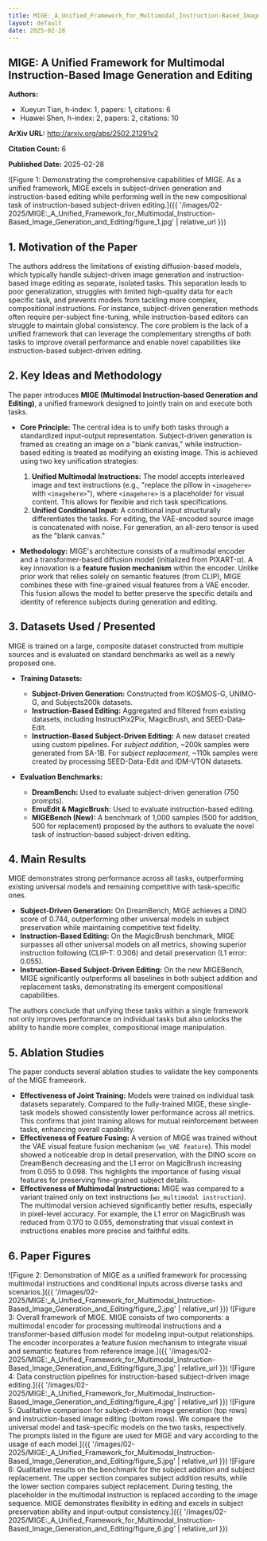 ```yaml
---
title: MIGE:_A_Unified_Framework_for_Multimodal_Instruction-Based_Image_Generation_and_Editing
layout: default
date: 2025-02-28
---
```

## MIGE: A Unified Framework for Multimodal Instruction-Based Image Generation and Editing
**Authors:**
- Xueyun Tian, h-index: 1, papers: 1, citations: 6
- Huawei Shen, h-index: 2, papers: 2, citations: 10

**ArXiv URL:** http://arxiv.org/abs/2502.21291v2

**Citation Count:** 6

**Published Date:** 2025-02-28

![Figure 1: Demonstrating the comprehensive capabilities of MIGE. As a unified framework, MIGE excels in subject-driven generation and instruction-based editing while performing well in the new compositional task of instruction-based subject-driven editing.]({{ '/images/02-2025/MIGE:_A_Unified_Framework_for_Multimodal_Instruction-Based_Image_Generation_and_Editing/figure_1.jpg' | relative_url }})
## 1. Motivation of the Paper
The authors address the limitations of existing diffusion-based models, which typically handle subject-driven image generation and instruction-based image editing as separate, isolated tasks. This separation leads to poor generalization, struggles with limited high-quality data for each specific task, and prevents models from tackling more complex, compositional instructions. For instance, subject-driven generation methods often require per-subject fine-tuning, while instruction-based editors can struggle to maintain global consistency. The core problem is the lack of a unified framework that can leverage the complementary strengths of both tasks to improve overall performance and enable novel capabilities like instruction-based subject-driven editing.

## 2. Key Ideas and Methodology
The paper introduces **MIGE (Multimodal Instruction-based Generation and Editing)**, a unified framework designed to jointly train on and execute both tasks.

-   **Core Principle:** The central idea is to unify both tasks through a standardized input-output representation. Subject-driven generation is framed as creating an image on a "blank canvas," while instruction-based editing is treated as modifying an existing image. This is achieved using two key unification strategies:
    1.  **Unified Multimodal Instructions:** The model accepts interleaved image and text instructions (e.g., "replace the pillow in `<imagehere>` with `<imagehere>`"), where `<imagehere>` is a placeholder for visual content. This allows for flexible and rich task specifications.
    2.  **Unified Conditional Input:** A conditional input structurally differentiates the tasks. For editing, the VAE-encoded source image is concatenated with noise. For generation, an all-zero tensor is used as the "blank canvas."

-   **Methodology:** MIGE's architecture consists of a multimodal encoder and a transformer-based diffusion model (initialized from PIXART-α). A key innovation is a **feature fusion mechanism** within the encoder. Unlike prior work that relies solely on semantic features (from CLIP), MIGE combines these with fine-grained visual features from a VAE encoder. This fusion allows the model to better preserve the specific details and identity of reference subjects during generation and editing.

## 3. Datasets Used / Presented
MIGE is trained on a large, composite dataset constructed from multiple sources and is evaluated on standard benchmarks as well as a newly proposed one.

-   **Training Datasets:**
    -   **Subject-Driven Generation:** Constructed from KOSMOS-G, UNIMO-G, and Subjects200k datasets.
    -   **Instruction-Based Editing:** Aggregated and filtered from existing datasets, including InstructPix2Pix, MagicBrush, and SEED-Data-Edit.
    -   **Instruction-Based Subject-Driven Editing:** A new dataset created using custom pipelines. For *subject addition*, ~200k samples were generated from SA-1B. For *subject replacement*, ~110k samples were created by processing SEED-Data-Edit and IDM-VTON datasets.

-   **Evaluation Benchmarks:**
    -   **DreamBench:** Used to evaluate subject-driven generation (750 prompts).
    -   **EmuEdit & MagicBrush:** Used to evaluate instruction-based editing.
    -   **MIGEBench (New):** A benchmark of 1,000 samples (500 for addition, 500 for replacement) proposed by the authors to evaluate the novel task of instruction-based subject-driven editing.

## 4. Main Results
MIGE demonstrates strong performance across all tasks, outperforming existing universal models and remaining competitive with task-specific ones.

-   **Subject-Driven Generation:** On DreamBench, MIGE achieves a DINO score of 0.744, outperforming other universal models in subject preservation while maintaining competitive text fidelity.
-   **Instruction-Based Editing:** On the MagicBrush benchmark, MIGE surpasses all other universal models on all metrics, showing superior instruction following (CLIP-T: 0.306) and detail preservation (L1 error: 0.055).
-   **Instruction-Based Subject-Driven Editing:** On the new MIGEBench, MIGE significantly outperforms all baselines in both subject addition and replacement tasks, demonstrating its emergent compositional capabilities.

The authors conclude that unifying these tasks within a single framework not only improves performance on individual tasks but also unlocks the ability to handle more complex, compositional image manipulation.

## 5. Ablation Studies
The paper conducts several ablation studies to validate the key components of the MIGE framework.

-   **Effectiveness of Joint Training:** Models were trained on individual task datasets separately. Compared to the fully-trained MIGE, these single-task models showed consistently lower performance across all metrics. This confirms that joint training allows for mutual reinforcement between tasks, enhancing overall capability.
-   **Effectiveness of Feature Fusing:** A version of MIGE was trained without the VAE visual feature fusion mechanism (`wo_VAE feature`). This model showed a noticeable drop in detail preservation, with the DINO score on DreamBench decreasing and the L1 error on MagicBrush increasing from 0.055 to 0.098. This highlights the importance of fusing visual features for preserving fine-grained subject details.
-   **Effectiveness of Multimodal Instructions:** MIGE was compared to a variant trained only on text instructions (`wo_multimodal instruction`). The multimodal version achieved significantly better results, especially in pixel-level accuracy. For example, the L1 error on MagicBrush was reduced from 0.170 to 0.055, demonstrating that visual context in instructions enables more precise and faithful edits.

## 6. Paper Figures
![Figure 2: Demonstration of MIGE as a unified framework for processing multimodal instructions and conditional inputs across diverse tasks and scenarios.]({{ '/images/02-2025/MIGE:_A_Unified_Framework_for_Multimodal_Instruction-Based_Image_Generation_and_Editing/figure_2.jpg' | relative_url }})
![Figure 3: Overall framework of MIGE. MIGE consists of two components: a multimodal encoder for processing multimodal instructions and a transformer-based diffusion model for modeling input-output relationships. The encoder incorporates a feature fusion mechanism to integrate visual and semantic features from reference image.]({{ '/images/02-2025/MIGE:_A_Unified_Framework_for_Multimodal_Instruction-Based_Image_Generation_and_Editing/figure_3.jpg' | relative_url }})
![Figure 4: Data construction pipelines for instruction-based subject-driven image editing.]({{ '/images/02-2025/MIGE:_A_Unified_Framework_for_Multimodal_Instruction-Based_Image_Generation_and_Editing/figure_4.jpg' | relative_url }})
![Figure 5: Qualitative comparison for subject-driven image generation (top rows) and instruction-based image editing (bottom rows). We compare the universal model and task-specific models on the two tasks, respectively. The prompts listed in the figure are used for MIGE and vary according to the usage of each model.]({{ '/images/02-2025/MIGE:_A_Unified_Framework_for_Multimodal_Instruction-Based_Image_Generation_and_Editing/figure_5.jpg' | relative_url }})
![Figure 6: Qualitative results on the benchmark for the subject addition and subject replacement. The upper section compares subject addition results, while the lower section compares subject replacement. During testing, the <imagehere> placeholder in the multimodal instruction is replaced according to the image sequence. MIGE demonstrates flexibility in editing and excels in subject preservation ability and input-output consistency.]({{ '/images/02-2025/MIGE:_A_Unified_Framework_for_Multimodal_Instruction-Based_Image_Generation_and_Editing/figure_6.jpg' | relative_url }})
